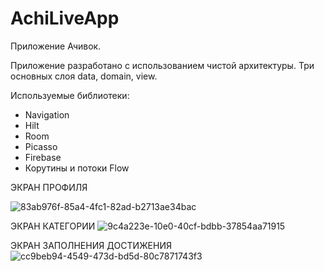# AchiLiveApp
Приложение Ачивок.

Приложение разработано с использованием чистой архитектуры. Три основных слоя data, domain, view.

Используемые библиотеки: 
- Navigation
- Hilt
- Room
- Picasso
- Firebase
- Корутины и потоки Flow

ЭКРАН ПРОФИЛЯ    


![83ab976f-85a4-4fc1-82ad-b2713ae34bac](https://github.com/returnNnull/AchiLiveApp/assets/46092760/3e0d6f50-fdfd-43e8-8aa6-5a876aa10646) 


ЭКРАН КАТЕГОРИИ 
![9c4a223e-10e0-40cf-bdbb-37854aa71915](https://github.com/returnNnull/AchiLiveApp/assets/46092760/2bdad5ae-4a25-42e4-a25b-cdd8c85cc0e4) 


ЭКРАН ЗАПОЛНЕНИЯ ДОСТИЖЕНИЯ
![cc9beb94-4549-473d-bd5d-80c7871743f3](https://github.com/returnNnull/AchiLiveApp/assets/46092760/2a1b4cfe-7206-4c45-aa22-9ebfa8280da7)
